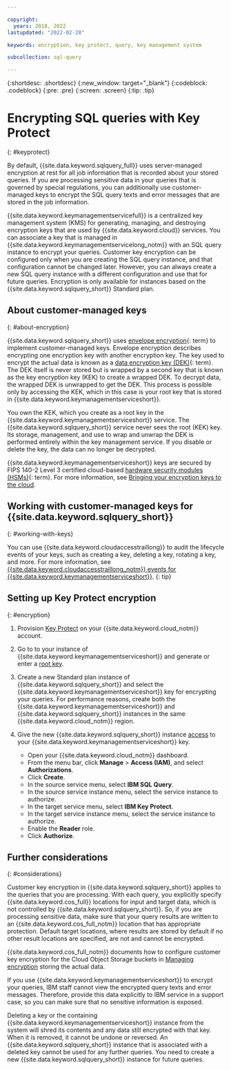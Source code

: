 ```yaml
---

copyright:
  years: 2018, 2022
lastupdated: "2022-02-28"

keywords: encryption, key protect, query, key management system

subcollection: sql-query

---
```


{:shortdesc: .shortdesc}
{:new_window: target="_blank"}
{:codeblock: .codeblock}
{:pre: .pre}
{:screen: .screen}
{:tip: .tip}

# Encrypting SQL queries with Key Protect
{: #keyprotect}

By default, {{site.data.keyword.sqlquery_full}} uses server-managed encryption at rest for all job information that is recorded about your stored queries. If you are processing sensitive data in your queries that is governed by special regulations, you can additionally use customer-managed keys to encrypt the SQL query texts and error messages that are stored in the job information.

{{site.data.keyword.keymanagementservicefull}} is a centralized key management system (KMS) for generating, managing, and destroying encryption keys that are used by {{site.data.keyword.cloud}} services. You can associate a key that is managed in {{site.data.keyword.keymanagementservicelong_notm}} with an SQL query instance to encrypt your queries. Customer key encryption can be configured only when you are creating the SQL query instance, and that configuration cannot be changed later. However, you can always create a new SQL query instance with a different configuration and use that for future queries. Encryption is only available for instances based on the {{site.data.keyword.sqlquery_short}} Standard plan.

## About customer-managed keys
{: #about-encryption}

{{site.data.keyword.sqlquery_short}} uses [envelope encryption](#x9860393){: term} to implement customer-managed keys. Envelope encryption describes encrypting one encryption key with another encryption key. The key used to encrypt the actual data is known as a [data encryption key (DEK)](#x4791827){: term}. The DEK itself is never stored but is wrapped by a second key that is known as the key encryption key (KEK) to create a wrapped DEK. To decrypt data, the wrapped DEK is unwrapped to get the DEK. This process is possible only by accessing the KEK, which in this case is your root key that is stored in {{site.data.keyword.keymanagementserviceshort}}.

You own the KEK, which you create as a root key in the {{site.data.keyword.keymanagementserviceshort}} service. The {{site.data.keyword.sqlquery_short}} service never sees the root (KEK) key. Its storage, management, and use to wrap and unwrap the DEK is performed entirely within the key management service. If you disable or delete the key, the data can no longer be decrypted.

{{site.data.keyword.keymanagementserviceshort}} keys are secured by FIPS 140-2 Level 3 certified cloud-based [hardware security modules (HSMs)](#x6704988){: term}. For more information, see [Bringing your encryption keys to the cloud](/docs/key-protect?topic=key-protect-importing-keys).

## Working with customer-managed keys for {{site.data.keyword.sqlquery_short}}
{: #working-with-keys}

You can use {{site.data.keyword.cloudaccesstraillong}} to audit the lifecycle events of your keys, such as creating a key, deleting a key, rotating a key, and more. For more information, see [{{site.data.keyword.cloudaccesstraillong_notm}} events for {{site.data.keyword.keymanagementserviceshort}}](/docs/key-protect?topic=key-protect-at-events).
{: tip}

## Setting up Key Protect encryption
{: #encryption}

1. Provision [Key Protect](/docs/services/key-protect?topic=key-protect-about) on your {{site.data.keyword.cloud_notm}} account.
2. Go to to your instance of {{site.data.keyword.keymanagementserviceshort}} and generate or enter a [root key](/docs/services/key-protect?topic=key-protect-getting-started-tutorial).
3. Create a new Standard plan instance of {{site.data.keyword.sqlquery_short}} and select the {{site.data.keyword.keymanagementserviceshort}} key for encrypting your queries.
For performance reasons, create both the {{site.data.keyword.keymanagementserviceshort}} and {{site.data.keyword.sqlquery_short}} instances in the same {{site.data.keyword.cloud_notm}} region.
4. Give the new {{site.data.keyword.sqlquery_short}} instance [access](/docs/account?topic=account-serviceauth) to your {{site.data.keyword.keymanagementserviceshort}} key.

    - Open your {{site.data.keyword.cloud_notm}} dashboard.
    - From the menu bar, click **Manage** > **Access (IAM)**, and select **Authorizations**.
    - Click **Create**.
    - In the source service menu, select **IBM SQL Query**.
    - In the source service instance menu, select the service instance to authorize.
    - In the target service menu, select **IBM Key Protect**.
    - In the target service instance menu, select the service instance to authorize.
    - Enable the **Reader** role.
    - Click **Authorize**.

## Further considerations
{: #considerations}

Customer key encryption in {{site.data.keyword.sqlquery_short}} applies to the queries that you are processing.
With each query, you explicitly specify {{site.data.keyword.cos_full}} locations for input and target data, which is not controlled by {{site.data.keyword.sqlquery_short}}.
So, if you are processing sensitive data, make sure that your query results are written to an {{site.data.keyword.cos_full_notm}} location that has appropriate protection. Default target locations, where results are stored by default if no other result locations are specified, are not and cannot be encrypted.

{{site.data.keyword.cos_full_notm}} documents how to configure customer key encryption for the Cloud Object Storage buckets in [Managing encryption](https://cloud.ibm.com/docs/cloud-object-storage?topic=cloud-object-storage-encryption)
storing the actual data.

If you use {{site.data.keyword.keymanagementserviceshort}} to encrypt your queries, IBM staff cannot view the encrypted query texts and error messages. Therefore, provide this data explicitly to IBM service in a support case, so you can make sure that no sensitive information is exposed.

Deleting a key or the containing {{site.data.keyword.keymanagementserviceshort}} instance from the system will shred its contents and any data still encrypted with that key. When it is removed, it cannot be undone or reversed. An {{site.data.keyword.sqlquery_short}} instance that is associated with a deleted key cannot be used for any further queries. You need to create a new {{site.data.keyword.sqlquery_short}} instance for future queries.
